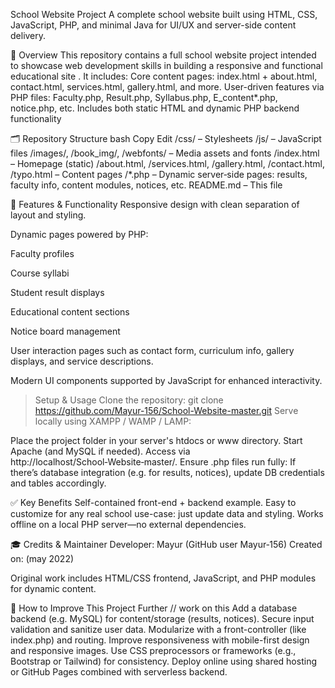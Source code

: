  School Website Project
A complete school website built using HTML, CSS, JavaScript, PHP, and minimal Java for UI/UX and server-side content delivery.

🧩 Overview
This repository contains a full school website project intended to showcase web development skills in building a responsive and functional educational site 
. It includes:
Core content pages: index.html + about.html, contact.html, services.html, gallery.html, and more.
User-driven features via PHP files: Faculty.php, Result.php, Syllabus.php, E_content*.php, notice.php, etc.
Includes both static HTML and dynamic PHP backend functionality 


🗂 Repository Structure
bash
Copy
Edit
/css/           – Stylesheets
/js/            – JavaScript files
/images/, /book_img/, /webfonts/  – Media assets and fonts
/index.html     – Homepage (static)
/about.html, /services.html, /gallery.html, /contact.html, /typo.html – Content pages
/*.php          – Dynamic server‑side pages: results, faculty info, content modules, notices, etc.
README.md       – This file


🚀 Features & Functionality
Responsive design with clean separation of layout and styling.

Dynamic pages powered by PHP:

Faculty profiles

Course syllabi

Student result displays

Educational content sections

Notice board management

User interaction pages such as contact form, curriculum info, gallery displays, and service descriptions.

Modern UI components supported by JavaScript for enhanced interactivity.

> Setup & Usage
Clone the repository:
git clone https://github.com/Mayur-156/School-Website-master.git
Serve locally using XAMPP / WAMP / LAMP:

Place the project folder in your server's htdocs or www directory.
Start Apache (and MySQL if needed).
Access via http://localhost/School‑Website‑master/.
Ensure .php files run fully:
If there’s database integration (e.g. for results, notices), update DB credentials and tables accordingly.

✅ Key Benefits
Self-contained front-end + backend example.
Easy to customize for any real school use-case: just update data and styling.
Works offline on a local PHP server—no external dependencies.

🎓 Credits & Maintainer
Developer: Mayur (GitHub user Mayur‑156)
Created on: (may 2022)

Original work includes HTML/CSS frontend, JavaScript, and PHP modules for dynamic content.

📌 How to Improve This Project Further // work on this 
Add a database backend (e.g. MySQL) for content/storage (results, notices).
Secure input validation and sanitize user data.
Modularize with a front-controller (like index.php) and routing.
Improve responsiveness with mobile-first design and responsive images.
Use CSS preprocessors or frameworks (e.g., Bootstrap or Tailwind) for consistency.
Deploy online using shared hosting or GitHub Pages combined with serverless backend.











